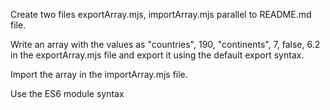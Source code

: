 Create two files exportArray.mjs, importArray.mjs parallel to README.md file.

Write an array with the values as "countries", 190, "continents", 7, false, 6.2 in the exportArray.mjs file and export it using the default export syntax.

Import the array in the importArray.mjs file.

Use the ES6 module syntax
